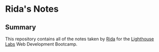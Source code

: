 # Rida's Notes

## Summary 

This repository contains all of the notes taken by [Rida](https://github.com/rida-batool) for the [Lighthouse Labs](https://github.com/lighthouse-labs) Web Development Bootcamp.